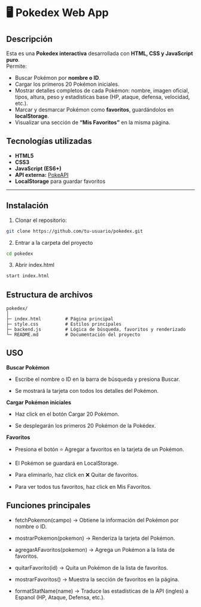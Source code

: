 # 🖥️ Pokedex Web App

## Descripción
Esta es una **Pokedex interactiva** desarrollada con **HTML, CSS y JavaScript puro**.  
Permite:

- Buscar Pokémon por **nombre o ID**.  
- Cargar los primeros 20 Pokémon iniciales.  
- Mostrar detalles completos de cada Pokémon: nombre, imagen oficial, tipos, altura, peso y estadísticas base (HP, ataque, defensa, velocidad, etc.).  
- Marcar y desmarcar Pokémon como **favoritos**, guardándolos en **localStorage**.  
- Visualizar una sección de **“Mis Favoritos”** en la misma página.  


## Tecnologías utilizadas
- **HTML5**  
- **CSS3**   
- **JavaScript (ES6+)**  
- **API externa:** [PokeAPI](https://pokeapi.co/)  
- **LocalStorage** para guardar favoritos  

---

## Instalación

1. Clonar el repositorio:
```bash
git clone https://github.com/tu-usuario/pokedex.git
```
2. Entrar a la carpeta del proyecto
```bash
cd pokedex
```
3. Abrir index.html
```bash
start index.html
```
## Estructura de archivos
```text
pokedex/
│
├─ index.html         # Página principal
├─ style.css          # Estilos principales 
├─ backend.js         # Lógica de búsqueda, favoritos y renderizado
└─ README.md          # Documentación del proyecto
```
## USO

**Buscar Pokémon**
- Escribe el nombre o ID en la barra de búsqueda y presiona Buscar.

- Se mostrará la tarjeta con todos los detalles del Pokémon.

**Cargar Pokémon iniciales**

- Haz click en el botón Cargar 20 Pokémon.

- Se desplegarán los primeros 20 Pokémon de la Pokédex.

**Favoritos** 

- Presiona el botón ⭐ Agregar a favoritos en la tarjeta de un Pokémon.

- El Pokémon se guardará en LocalStorage.

- Para eliminarlo, haz click en ❌ Quitar de favoritos.

- Para ver todos tus favoritos, haz click en Mis Favoritos.

## Funciones principales
- fetchPokemon(campo) → Obtiene la información del Pokémon por nombre o ID.

- mostrarPokemon(pokemon) → Renderiza la tarjeta del Pokémon.

- agregarAFavoritos(pokemon) → Agrega un Pokémon a la lista de favoritos.

- quitarFavorito(id) → Quita un Pokémon de la lista de favoritos.

- mostrarFavoritos() → Muestra la sección de favoritos en la página.

- formatStatName(name) → Traduce las estadísticas de la API (ingles) a Espanol (HP, Ataque, Defensa, etc.).